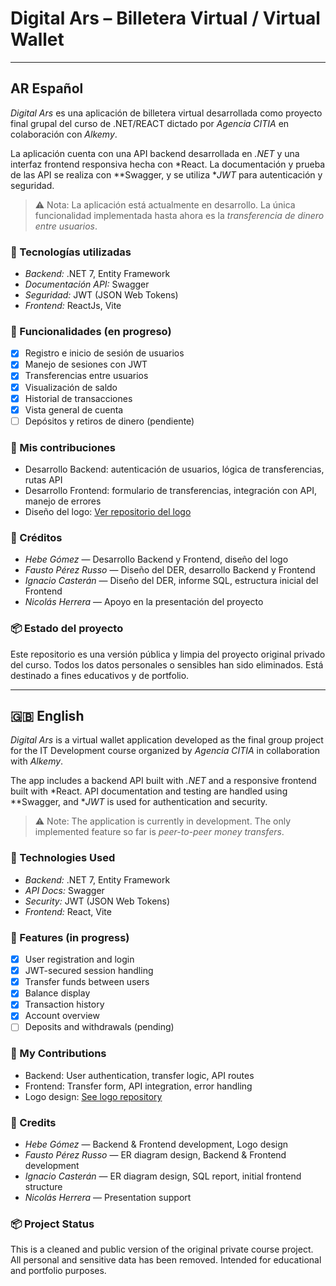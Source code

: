 # Digital Ars – Billetera Virtual / Virtual Wallet

---

## AR Español

*Digital Ars* es una aplicación de billetera virtual desarrollada como proyecto final grupal del curso de .NET/REACT dictado por *Agencia CITIA* en colaboración con *Alkemy*.

La aplicación cuenta con una API backend desarrollada en *.NET* y una interfaz frontend responsiva hecha con *React. La documentación y prueba de las API se realiza con **Swagger, y se utiliza **JWT* para autenticación y seguridad.

> ⚠️ Nota: La aplicación está actualmente en desarrollo. La única funcionalidad implementada hasta ahora es la *transferencia de dinero entre usuarios*.

### 🔧 Tecnologías utilizadas

- *Backend:* .NET 7, Entity Framework  
- *Documentación API:* Swagger  
- *Seguridad:* JWT (JSON Web Tokens)  
- *Frontend:* ReactJs, Vite

### 🎯 Funcionalidades (en progreso)

- [x] Registro e inicio de sesión de usuarios  
- [x] Manejo de sesiones con JWT  
- [x] Transferencias entre usuarios  
- [x] Visualización de saldo  
- [x] Historial de transacciones  
- [x] Vista general de cuenta
- [ ] Depósitos y retiros de dinero (pendiente)

### 🧩 Mis contribuciones

- Desarrollo Backend: autenticación de usuarios, lógica de transferencias, rutas API  
- Desarrollo Frontend: formulario de transferencias, integración con API, manejo de errores  
- Diseño del logo: [Ver repositorio del logo](https://github.com/hebegomez/logo-DigitalArs)

### 👥 Créditos

- *Hebe Gómez* — Desarrollo Backend y Frontend, diseño del logo  
- *Fausto Pérez Russo* — Diseño del DER, desarrollo Backend y Frontend  
- *Ignacio Casterán* — Diseño del DER, informe SQL, estructura inicial del Frontend
- *Nicolás Herrera* — Apoyo en la presentación del proyecto

### 📦 Estado del proyecto

Este repositorio es una versión pública y limpia del proyecto original privado del curso. Todos los datos personales o sensibles han sido eliminados. Está destinado a fines educativos y de portfolio.

---

## 🇬🇧 English

*Digital Ars* is a virtual wallet application developed as the final group project for the IT Development course organized by *Agencia CITIA* in collaboration with *Alkemy*.

The app includes a backend API built with *.NET* and a responsive frontend built with *React. API documentation and testing are handled using **Swagger, and **JWT* is used for authentication and security.

> ⚠️ Note: The application is currently in development. The only implemented feature so far is *peer-to-peer money transfers*.

### 🔧 Technologies Used

- *Backend:* .NET 7, Entity Framework  
- *API Docs:* Swagger  
- *Security:* JWT (JSON Web Tokens)  
- *Frontend:* React, Vite

### 🎯 Features (in progress)

- [x] User registration and login  
- [x] JWT-secured session handling  
- [x] Transfer funds between users  
- [x] Balance display  
- [x] Transaction history  
- [x] Account overview
- [ ] Deposits and withdrawals (pending)

### 🧩 My Contributions

- Backend: User authentication, transfer logic, API routes  
- Frontend: Transfer form, API integration, error handling  
- Logo design: [See logo repository](https://github.com/hebegomez/logo-DigitalArs)

### 👥 Credits

- *Hebe Gómez* — Backend & Frontend development, Logo design  
- *Fausto Pérez Russo* — ER diagram design, Backend & Frontend development  
- *Ignacio Casterán* — ER diagram design, SQL report, initial frontend structure 
- *Nicolás Herrera* — Presentation support

### 📦 Project Status

This is a cleaned and public version of the original private course project. All personal and sensitive data has been removed. Intended for educational and portfolio purposes.